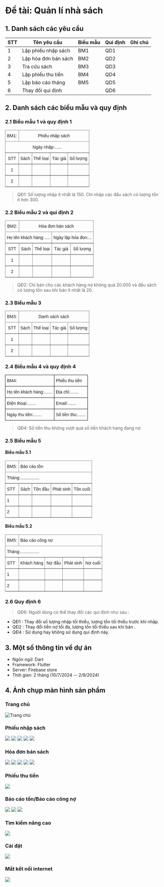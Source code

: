 # Đề tài: Quản lí nhà sách
## 1. Danh sách các yêu cầu
| STT | Tên yêu cầu               | Biểu mẫu | Qui định | Ghi chú |
|-----|---------------------------|----------|----------|---------|
| 1   | Lập phiếu nhập sách        | BM1      | QD1      |         |
| 2   | Lập hóa đơn bán sách       | BM2      | QD2      |         |
| 3   | Tra cứu sách               | BM3      | QD3      |         |
| 4   | Lập phiếu thu tiền         | BM4      | QD4      |         |
| 5   | Lập báo cáo tháng          | BM5      | QD5      |         |
| 6   | Thay đổi qui định          |          | QD6      |         |       |

## 2. Danh sách các biểu mẫu và quy định
### 2.1 Biểu mẫu 1 và quy định 1

<style type="text/css">
.tg  {border-collapse:collapse;border-spacing:0;}
.tg td{border-color:black;border-style:solid;border-width:1px;font-family:Arial, sans-serif;font-size:14px;
  overflow:hidden;padding:10px 5px;word-break:normal;}
.tg th{border-color:black;border-style:solid;border-width:1px;font-family:Arial, sans-serif;font-size:14px;
  font-weight:normal;overflow:hidden;padding:10px 5px;word-break:normal;}
.tg .tg-c3ow{border-color:inherit;text-align:center;vertical-align:top}
</style>
<table class="tg"><thead>
  <tr>
    <th class="tg-c3ow">BM1:</th>
    <th class="tg-c3ow" colspan="4">Phiếu nhập sách</th>
  </tr></thead>
<tbody>
  <tr>
    <td class="tg-c3ow" colspan="5">Ngày nhập:......</td>
  </tr>
  <tr>
    <td class="tg-c3ow">STT</td>
    <td class="tg-c3ow">Sách</td>
    <td class="tg-c3ow">Thể loại</td>
    <td class="tg-c3ow">Tác giả</td>
    <td class="tg-c3ow">Số lượng</td>
  </tr>
  <tr>
    <td class="tg-c3ow">1</td>
    <td class="tg-c3ow"></td>
    <td class="tg-c3ow"></td>
    <td class="tg-c3ow"></td>
    <td class="tg-c3ow"></td>
  </tr>
  <tr>
    <td class="tg-c3ow">2</td>
    <td class="tg-c3ow"></td>
    <td class="tg-c3ow"></td>
    <td class="tg-c3ow"></td>
    <td class="tg-c3ow"></td>
  </tr>
</tbody>
</table>

> QĐ1: Số lượng nhập ít nhất lá 150. Chỉ nhập các đầu sách có lượng tồn ít hơn 300.


### 2.2 Biểu mẫu 2 và qui định 2
<style type="text/css">
.tg  {border-collapse:collapse;border-spacing:0;}
.tg td{border-color:black;border-style:solid;border-width:1px;font-family:Arial, sans-serif;font-size:14px;
  overflow:hidden;padding:10px 5px;word-break:normal;}
.tg th{border-color:black;border-style:solid;border-width:1px;font-family:Arial, sans-serif;font-size:14px;
  font-weight:normal;overflow:hidden;padding:10px 5px;word-break:normal;}
.tg .tg-c3ow{border-color:inherit;text-align:center;vertical-align:top}
</style>
<table class="tg"><thead>
  <tr>
    <th class="tg-c3ow">BM2:</th>
    <th class="tg-c3ow" colspan="4">Hóa đơn bán sách</th>
  </tr></thead>
<tbody>
  <tr>
    <td class="tg-c3ow" colspan="3">Họ tên khách hàng:.....</td>
    <td class="tg-c3ow" colspan="2">Ngày lập hóa đon:...</td>
  </tr>
  <tr>
    <td class="tg-c3ow">STT</td>
    <td class="tg-c3ow">Sách</td>
    <td class="tg-c3ow">Thể loại</td>
    <td class="tg-c3ow">Tác giả</td>
    <td class="tg-c3ow">Số lượng</td>
  </tr>
  <tr>
    <td class="tg-c3ow">1</td>
    <td class="tg-c3ow"></td>
    <td class="tg-c3ow"></td>
    <td class="tg-c3ow"></td>
    <td class="tg-c3ow"></td>
  </tr>
  <tr>
    <td class="tg-c3ow">2</td>
    <td class="tg-c3ow"></td>
    <td class="tg-c3ow"></td>
    <td class="tg-c3ow"></td>
    <td class="tg-c3ow"></td>
  </tr>
</tbody>
</table>

> QĐ2: Chỉ bán cho các khách hàng nợ không quá 20.000 và đầu sách có lượng tồn sau khi bán ít nhất là 20.


### 2.3 Biểu mẫu 3
<style type="text/css">
.tg  {border-collapse:collapse;border-spacing:0;}
.tg td{border-color:black;border-style:solid;border-width:1px;font-family:Arial, sans-serif;font-size:14px;
  overflow:hidden;padding:10px 5px;word-break:normal;}
.tg th{border-color:black;border-style:solid;border-width:1px;font-family:Arial, sans-serif;font-size:14px;
  font-weight:normal;overflow:hidden;padding:10px 5px;word-break:normal;}
.tg .tg-c3ow{border-color:inherit;text-align:center;vertical-align:top}
</style>
<table class="tg"><thead>
  <tr>
    <th class="tg-c3ow">BM3:</th>
    <th class="tg-c3ow" colspan="4">Danh sách sách</th>
  </tr></thead>
<tbody>
  <tr>
    <td class="tg-c3ow">STT</td>
    <td class="tg-c3ow">Sách</td>
    <td class="tg-c3ow">Thể loại</td>
    <td class="tg-c3ow">Tác giả</td>
    <td class="tg-c3ow">Số lượng</td>
  </tr>
  <tr>
    <td class="tg-c3ow">1</td>
    <td class="tg-c3ow"></td>
    <td class="tg-c3ow"></td>
    <td class="tg-c3ow"></td>
    <td class="tg-c3ow"></td>
  </tr>
  <tr>
    <td class="tg-c3ow">2</td>
    <td class="tg-c3ow"></td>
    <td class="tg-c3ow"></td>
    <td class="tg-c3ow"></td>
    <td class="tg-c3ow"></td>
  </tr>
</tbody>
</table>


### 2.4 Biểu mẫu 4 và quy định 4
<style type="text/css">
.tg  {border-collapse:collapse;border-spacing:0;}
.tg td{border-color:black;border-style:solid;border-width:1px;font-family:Arial, sans-serif;font-size:14px;
  overflow:hidden;padding:10px 5px;word-break:normal;}
.tg th{border-color:black;border-style:solid;border-width:1px;font-family:Arial, sans-serif;font-size:14px;
  font-weight:normal;overflow:hidden;padding:10px 5px;word-break:normal;}
.tg .tg-0lax{text-align:left;vertical-align:top}
</style>
<table class="tg"><thead>
  <tr>
    <th class="tg-0lax">BM4:</th>
    <th class="tg-0lax">Phiếu thu tiền</th>
  </tr></thead>
<tbody>
  <tr>
    <td class="tg-0lax">Họ tên khách hàng:.......</td>
    <td class="tg-0lax">Địa chỉ:.......</td>
  </tr>
  <tr>
    <td class="tg-0lax">Điện thoại:.......</td>
    <td class="tg-0lax">Email:.......</td>
  </tr>
  <tr>
    <td class="tg-0lax">Ngày thu tiền:.......</td>
    <td class="tg-0lax">Số tiền thu:.......</td>
  </tr>
</tbody>
</table>

> QĐ4: Số tiền thu không vượt quá số tiền khách hàng đang nợ


### 2.5 Biểu mẫu 5
#### Biểu mẫu 5.1
<style type="text/css">
.tg  {border-collapse:collapse;border-spacing:0;}
.tg td{border-color:black;border-style:solid;border-width:1px;font-family:Arial, sans-serif;font-size:14px;
  overflow:hidden;padding:10px 5px;word-break:normal;}
.tg th{border-color:black;border-style:solid;border-width:1px;font-family:Arial, sans-serif;font-size:14px;
  font-weight:normal;overflow:hidden;padding:10px 5px;word-break:normal;}
.tg .tg-0pky{border-color:inherit;text-align:left;vertical-align:top}
</style>
<table class="tg"><thead>
  <tr>
    <th class="tg-0pky">BM5:</th>
    <th class="tg-0pky" colspan="4">Báo cáo tồn</th>
  </tr></thead>
<tbody>
  <tr>
    <td class="tg-0pky" colspan="5">Tháng:................</td>
  </tr>
  <tr>
    <td class="tg-0pky">STT</td>
    <td class="tg-0pky">Sách</td>
    <td class="tg-0pky">Tồn đầu</td>
    <td class="tg-0pky">Phát sinh</td>
    <td class="tg-0pky">Tồn cuối</td>
  </tr>
  <tr>
    <td class="tg-0pky">1</td>
    <td class="tg-0pky"></td>
    <td class="tg-0pky"></td>
    <td class="tg-0pky"></td>
    <td class="tg-0pky"></td>
  </tr>
  <tr>
    <td class="tg-0pky">2</td>
    <td class="tg-0pky"></td>
    <td class="tg-0pky"></td>
    <td class="tg-0pky"></td>
    <td class="tg-0pky"></td>
  </tr>
</tbody>
</table>


#### Biểu mẫu 5.2
<style type="text/css">
.tg  {border-collapse:collapse;border-spacing:0;}
.tg td{border-color:black;border-style:solid;border-width:1px;font-family:Arial, sans-serif;font-size:14px;
  overflow:hidden;padding:10px 5px;word-break:normal;}
.tg th{border-color:black;border-style:solid;border-width:1px;font-family:Arial, sans-serif;font-size:14px;
  font-weight:normal;overflow:hidden;padding:10px 5px;word-break:normal;}
.tg .tg-0pky{border-color:inherit;text-align:left;vertical-align:top}
</style>
<table class="tg"><thead>
  <tr>
    <th class="tg-0pky">BM5:</th>
    <th class="tg-0pky" colspan="4">Báo cáo công nợ</th>
  </tr></thead>
<tbody>
  <tr>
    <td class="tg-0pky" colspan="5">Tháng:................</td>
  </tr>
  <tr>
    <td class="tg-0pky">STT</td>
    <td class="tg-0pky">Khách hàng</td>
    <td class="tg-0pky">Nợ đầu</td>
    <td class="tg-0pky">Phát sinh</td>
    <td class="tg-0pky">Nợ cuối</td>
  </tr>
  <tr>
    <td class="tg-0pky">1</td>
    <td class="tg-0pky"></td>
    <td class="tg-0pky"></td>
    <td class="tg-0pky"></td>
    <td class="tg-0pky"></td>
  </tr>
  <tr>
    <td class="tg-0pky">2</td>
    <td class="tg-0pky"></td>
    <td class="tg-0pky"></td>
    <td class="tg-0pky"></td>
    <td class="tg-0pky"></td>
  </tr>
</tbody>
</table>


### 2.6 Quy định 6

> QĐ6: Người dùng có thể thay đổi các qui định như sau :
+ QĐ1 : Thay đổi số lượng nhập tối thiểu, lượng tồn tối thiểu trước khi nhập.
+ QĐ2 : Thay đổi tiền nợ tối đa, lượng tồn tối thiểu sau khi bán .
+ QĐ4 : Sử dụng hay không sử dụng qui định này.




## 3. Một số thông tin về dự án
- Ngôn ngữ: Dart
- Framework: Flutter
- Server: Firebase store
- Thời gian: 2 tháng (10/7/2024 -- 2/9/2024)





## 4. Ảnh chụp màn hình sản phẩm
### Trang chủ
![Trang chủ](https://github.com/m0nters/book_management_app/blob/master/screenshots/Screenshot_2024-09-17-23-06-57-029_com.example.bookstore_management_system-edit.jpg?raw=true)
### Phiếu nhập sách
![](https://github.com/m0nters/book_management_app/blob/master/screenshots/Screenshot_2024-09-17-23-07-09-676_com.example.bookstore_management_system.jpg?raw=true)
![](https://github.com/m0nters/book_management_app/blob/master/screenshots/Screenshot_2024-09-17-23-07-25-469_com.example.bookstore_management_system.jpg?raw=true)
![](https://github.com/m0nters/book_management_app/blob/master/screenshots/Screenshot_2024-09-17-23-07-42-033_com.example.bookstore_management_system.jpg?raw=true)
![](https://github.com/m0nters/book_management_app/blob/master/screenshots/Screenshot_2024-09-17-23-07-47-305_com.example.bookstore_management_system.jpg?raw=true)
![](https://github.com/m0nters/book_management_app/blob/master/screenshots/Screenshot_2024-09-17-23-07-51-220_com.example.bookstore_management_system.jpg?raw=true)
### Hóa đơn bán sách
![](https://github.com/m0nters/book_management_app/blob/master/screenshots/Screenshot_2024-09-17-23-07-54-721_com.example.bookstore_management_system.jpg?raw=true)
![](https://github.com/m0nters/book_management_app/blob/master/screenshots/Screenshot_2024-09-17-23-08-02-186_com.example.bookstore_management_system.jpg?raw=true)
![](https://github.com/m0nters/book_management_app/blob/master/screenshots/Screenshot_2024-09-17-23-08-05-648_com.example.bookstore_management_system.jpg?raw=true)
![](https://github.com/m0nters/book_management_app/blob/master/screenshots/Screenshot_2024-09-17-23-08-28-516_com.example.bookstore_management_system.jpg?raw=true)
![](https://github.com/m0nters/book_management_app/blob/master/screenshots/Screenshot_2024-09-17-23-08-37-277_com.example.bookstore_management_system.jpg?raw=true)
### Phiếu thu tiền
![](https://github.com/m0nters/book_management_app/blob/master/screenshots/Screenshot_2024-09-17-23-08-47-610_com.example.bookstore_management_system.jpg?raw=true)
### Báo cáo tồn/Báo cáo công nợ
![](https://github.com/m0nters/book_management_app/blob/master/screenshots/Screenshot_2024-09-17-23-08-50-457_com.example.bookstore_management_system.jpg?raw=true)
![](https://github.com/m0nters/book_management_app/blob/master/screenshots/Screenshot_2024-09-17-23-08-53-967_com.example.bookstore_management_system.jpg?raw=true)
![](https://github.com/m0nters/book_management_app/blob/master/screenshots/Screenshot_2024-09-17-23-08-58-247_com.example.bookstore_management_system.jpg?raw=true)
### Tìm kiếm nâng cao
![](https://github.com/m0nters/book_management_app/blob/master/screenshots/Screenshot_2024-09-17-23-09-06-088_com.example.bookstore_management_system.jpg?raw=true)
### Cài đặt
![](https://github.com/m0nters/book_management_app/blob/master/screenshots/Screenshot_2024-09-17-23-09-16-009_com.example.bookstore_management_system.jpg?raw=true)
### Mất kết nối internet
![](https://github.com/m0nters/book_management_app/blob/master/screenshots/Screenshot_2024-09-17-23-10-20-550_com.example.bookstore_management_system.jpg?raw=true)
